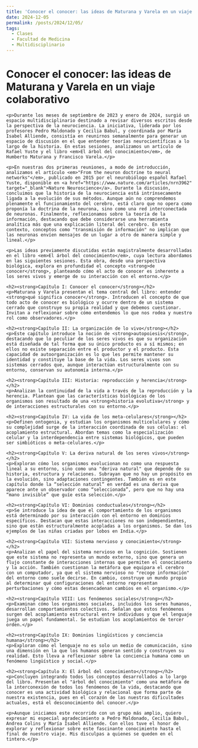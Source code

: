 ```yaml
---
title: 'Conocer el conocer: las ideas de Maturana y Varela en un viaje colaborativo'
date: 2024-12-05
permalink: /posts/2024/12/05/
tags:
  - Clases
  - Facultad de Medicina
  - Multidisciplinario
---
```

<h1>Conocer el conocer: las ideas de Maturana y Varela en un viaje colaborativo</h1>

    <p>Durante los meses de septiembre de 2023 y enero de 2024, surgió un espacio multidisciplinario destinado a revisar diversos escritos desde la perspectiva de la neurociencia. La iniciativa, liderada por los profesores Pedro Maldonado y Cecilia Babul, y coordinada por María Isabel Alliende, consistía en reunirnos semanalmente para generar un espacio de discusión en el que entender teorías neurocientíficas a lo largo de la historia. En estas sesiones, analizamos un artículo de Rafael Yuste y el libro <em>El árbol del conocimiento</em>, de Humberto Maturana y Francisco Varela.</p>

    <p>En nuestras dos primeras reuniones, a modo de introducción, analizamos el artículo <em>"From the neuron doctrine to neural networks"</em>, publicado en 2015 por el neurobiólogo español Rafael Yuste, disponible en <a href="https://www.nature.com/articles/nrn3962" target="_blank">Nature Neuroscience</a>. Durante la discusión, concluimos que la historia de la neurociencia está intrínsecamente ligada a la evolución de sus métodos. Aunque aún no comprendemos plenamente el funcionamiento del cerebro, está claro que no opera como proponía la doctrina de la neurona, sino como una red interconectada de neuronas. Finalmente, reflexionamos sobre la teoría de la información, destacando que debe considerarse una herramienta analítica más que una explicación literal del cerebro. En este contexto, conceptos como "transmisión de información" no implican que las neuronas envíen mensajes de un lugar a otro de manera simple y lineal.</p>

    <p>Las ideas previamente discutidas están magistralmente desarrolladas en el libro <em>El árbol del conocimiento</em>, cuya lectura abordamos en las siguientes sesiones. Esta obra, desde una perspectiva biológica, explora en profundidad el concepto <strong>de conocer</strong>, planteando cómo el acto de conocer es inherente a los seres vivos y emerge de su interacción con el entorno.</p>

    <h2><strong>Capítulo I: Conocer el conocer</strong></h2>
    <p>Maturana y Varela presentan el tema central del libro: entender <strong>qué significa conocer</strong>. Introducen el concepto de que todo acto de conocer es biológico y ocurre dentro de un sistema cerrado que construye su propia realidad y que debemos cuestionar. Invitan a reflexionar sobre cómo entendemos lo que nos rodea y nuestro rol como observadores.</p>

    <h2><strong>Capítulo II: La organización de lo vivo</strong></h2>
    <p>Este capítulo introduce la noción de <strong>autopoiesis</strong>, destacando que lo peculiar de los seres vivos es que su organización está diseñada de tal forma que su único producto es a sí mismos; en ellos no existe separación entre el productor y el producto. Esta capacidad de autoorganización es lo que les permite mantener su identidad y constituye la base de la vida. Los seres vivos son sistemas cerrados que, aunque interactúan estructuralmente con su entorno, conservan su autonomía interna.</p>

    <h2><strong>Capítulo III: Historia: reproducción y herencia</strong></h2>
    <p>Analizan la continuidad de la vida a través de la reproducción y la herencia. Plantean que las características biológicas de los organismos son resultado de una <strong>historia evolutiva</strong> y de interacciones estructurales con su entorno.</p>

    <h2><strong>Capítulo IV: La vida de los meta-celulares</strong></h2>
    <p>Definen ontogenia, y estudian los organismos multicelulares y cómo su complejidad surge de la interacción coordinada de sus células: el acoplamiento estructural. Abordan temas como la especialización celular y la interdependencia entre sistemas biológicos, que pueden ser simbióticos o meta-celulares.</p>

    <h2><strong>Capítulo V: La deriva natural de los seres vivos</strong></h2>
    <p>Exploran cómo los organismos evolucionan no como una respuesta lineal a su entorno, sino como una "deriva natural" que depende de su historia, estructura y relaciones. Subrayan que no hay un propósito en la evolución, sino adaptaciones contingentes. También es en este capítulo donde la “selección natural” en verdad es una deriva que aparece ante un observador como “seleccionada”, pero que no hay una “mano invisible” que guíe esta selección.</p>

    <h2><strong>Capítulo VI: Dominios conductuales</strong></h2>
    <p>Se introduce la idea de que el comportamiento de los organismos está determinado por su interacción con el entorno en dominios específicos. Destacan que estas interacciones no son independientes, sino que están estructuralmente acopladas a los organismos. Se dan los ejemplos de las niñas criadas por lobos en India.</p>

    <h2><strong>Capítulo VII: Sistema nervioso y conocimiento</strong></h2>
    <p>Analizan el papel del sistema nervioso en la cognición. Sostienen que este sistema no representa un mundo externo, sino que genera un flujo constante de interacciones internas que permiten el conocimiento y la acción. También cuestionan la metáfora que equipara el cerebro con un computador, ya que el sistema nervioso no "recoge información" del entorno como suele decirse. En cambio, construye un mundo propio al determinar qué configuraciones del entorno representan perturbaciones y cómo estas desencadenan cambios en el organismo.</p>

    <h2><strong>Capítulo VIII: Los fenómenos sociales</strong></h2>
    <p>Examinan cómo los organismos sociales, incluidos los seres humanos, desarrollan comportamientos colectivos. Señalan que estos fenómenos surgen del acoplamiento estructural entre individuos y que el lenguaje juega un papel fundamental. Se estudian los acoplamientos de tercer orden.</p>

    <h2><strong>Capítulo IX: Dominios lingüísticos y conciencia humana</strong></h2>
    <p>Exploran cómo el lenguaje no es solo un medio de comunicación, sino una dimensión en la que los humanos generan sentido y construyen su realidad. Esto lleva a reflexionar sobre la conciencia humana como un fenómeno lingüístico y social.</p>

    <h2><strong>Capítulo X: El árbol del conocimiento</strong></h2>
    <p>Concluyen integrando todos los conceptos desarrollados a lo largo del libro. Presentan el "árbol del conocimiento" como una metáfora de la interconexión de todos los fenómenos de la vida, destacando que conocer es una actividad biológica y relacional que forma parte de nuestra existencia, pues en el corazón de las nuestras dificultades actuales, está el desconocimiento del conocer.</p>

    <p>Aunque iniciamos este recorrido con un grupo más amplio, quiero expresar mi especial agradecimiento a Pedro Maldonado, Cecilia Babul, Andrea Colins y María Isabel Alliende. Con ellos tuve el honor de explorar y reflexionar sobre este fascinante conocimiento hasta el final de nuestro viaje. Mis disculpas a quienes se queden en el tintero.</p>
